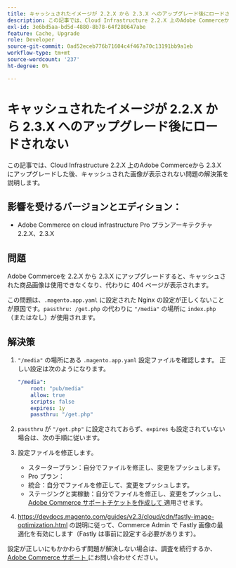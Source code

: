 ```yaml
---
title: キャッシュされたイメージが 2.2.X から 2.3.X へのアップグレード後にロードされない
description: この記事では、Cloud Infrastructure 2.2.X 上のAdobe Commerceから 2.3.X にアップグレードした後、キャッシュされた画像が表示されない問題の解決策を説明します。
exl-id: 3e6bd5aa-bd5d-4880-8b78-64f280647abe
feature: Cache, Upgrade
role: Developer
source-git-commit: 0ad52eceb776b71604c4f467a70c13191bb9a1eb
workflow-type: tm+mt
source-wordcount: '237'
ht-degree: 0%

---
```


# キャッシュされたイメージが 2.2.X から 2.3.X へのアップグレード後にロードされない

この記事では、Cloud Infrastructure 2.2.X 上のAdobe Commerceから 2.3.X にアップグレードした後、キャッシュされた画像が表示されない問題の解決策を説明します。

## 影響を受けるバージョンとエディション：

* Adobe Commerce on cloud infrastructure Pro プランアーキテクチャ 2.2.X、2.3.X

## 問題

Adobe Commerceを 2.2.X から 2.3.X にアップグレードすると、キャッシュされた商品画像は使用できなくなり、代わりに 404 ページが表示されます。

この問題は、`.magento.app.yaml` に設定された Nginx の設定が正しくないことが原因です。`passthru: /get.php` の代わりに `"/media"` の場所に `index.php` （またはなし）が使用されます。

## 解決策

1. `"/media"` の場所にある `.magento.app.yaml` 設定ファイルを確認します。 正しい設定は次のようになります。

   ```yaml
   "/media":
       root: "pub/media"
       allow: true
       scripts: false
       expires: 1y
       passthru: "/get.php"
   ```

1. `passthru` が `"/get.php"` に設定されておらず、`expires` も設定されていない場合は、次の手順に従います。
1. 設定ファイルを修正します。
   * スタータープラン：自分でファイルを修正し、変更をプッシュします。
   * Pro プラン：
   * 統合：自分でファイルを修正して、変更をプッシュします。
   * ステージングと実稼動：自分でファイルを修正し、変更をプッシュし、[Adobe Commerce サポートチケットを作成して ](/help/help-center-guide/help-center/magento-help-center-user-guide.md#submit-ticket) 適用させます。

1. <https://devdocs.magento.com/guides/v2.3/cloud/cdn/fastly-image-optimization.html> の説明に従って、Commerce Admin で Fastly 画像の最適化を有効にします（Fastly は事前に設定する必要があります）。

設定が正しいにもかかわらず問題が解決しない場合は、調査を続行するか、[Adobe Commerce サポート ](/help/help-center-guide/help-center/magento-help-center-user-guide.md#submit-ticket) にお問い合わせください。
